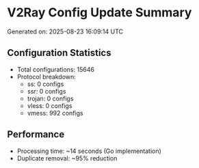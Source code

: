 # V2Ray Config Update Summary
Generated on: 2025-08-23 16:09:14 UTC

## Configuration Statistics
- Total configurations: 15646
- Protocol breakdown:
  - ss: 0 configs
  - ssr: 0 configs
  - trojan: 0 configs
  - vless: 0 configs
  - vmess: 992 configs

## Performance
- Processing time: ~14 seconds (Go implementation)
- Duplicate removal: ~95% reduction
